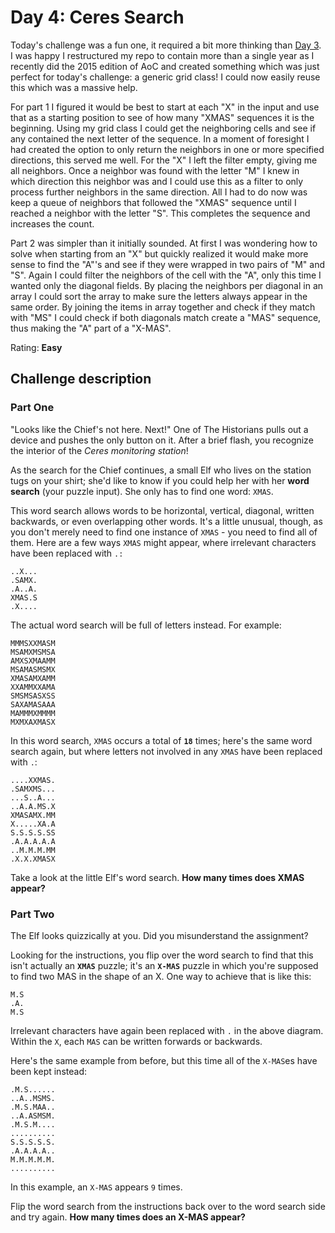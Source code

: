 # Day 4: Ceres Search

Today's challenge was a fun one, it required a bit more thinking than [Day 3](../03/). I was happy I restructured my repo to contain more than a single year as I recently did the 2015 edition of AoC and created something which was just perfect for today's challenge: a generic grid class! I could now easily reuse this which was a massive help.

For part 1 I figured it would be best to start at each "X" in the input and use that as a starting position to see of how many "XMAS" sequences it is the beginning. Using my grid class I could get the neighboring cells and see if any contained the next letter of the sequence. In a moment of foresight I had created the option to only return the neighbors in one or more specified directions, this served me well. For the "X" I left the filter empty, giving me all neighbors. Once a neighbor was found with the letter "M" I knew in which direction this neighbor was and I could use this as a filter to only process further neighbors in the same direction. All I had to do now was keep a queue of neighbors that followed the "XMAS" sequence until I reached a neighbor with the letter "S". This completes the sequence and increases the count.

Part 2 was simpler than it initially sounded. At first I was wondering how to solve when starting from an "X" but quickly realized it would make more sense to find the "A"'s and see if they were wrapped in two pairs of "M" and "S". Again I could filter the neighbors of the cell with the "A", only this time I wanted only the diagonal fields. By placing the neighbors per diagonal in an array I could sort the array to make sure the letters always appear in the same order. By joining the items in array together and check if they match with "MS" I could check if both diagonals match create a "MAS" sequence, thus making the "A" part of a "X-MAS".

Rating: **Easy**

## Challenge description

### Part One

"Looks like the Chief's not here. Next!" One of The Historians pulls out a device and pushes the only button on it. After a brief flash, you recognize the interior of the *Ceres monitoring station*!

As the search for the Chief continues, a small Elf who lives on the station tugs on your shirt; she'd like to know if you could help her with her **word search** (your puzzle input). She only has to find one word: `XMAS`.

This word search allows words to be horizontal, vertical, diagonal, written backwards, or even overlapping other words. It's a little unusual, though, as you don't merely need to find one instance of `XMAS` - you need to find all of them. Here are a few ways `XMAS` might appear, where irrelevant characters have been replaced with `.:`

```
..X...
.SAMX.
.A..A.
XMAS.S
.X....
```

The actual word search will be full of letters instead. For example:

```
MMMSXXMASM
MSAMXMSMSA
AMXSXMAAMM
MSAMASMSMX
XMASAMXAMM
XXAMMXXAMA
SMSMSASXSS
SAXAMASAAA
MAMMMXMMMM
MXMXAXMASX
```

In this word search, `XMAS` occurs a total of **`18`** times; here's the same word search again, but where letters not involved in any `XMAS` have been replaced with `.`:

```
....XXMAS.
.SAMXMS...
...S..A...
..A.A.MS.X
XMASAMX.MM
X.....XA.A
S.S.S.S.SS
.A.A.A.A.A
..M.M.M.MM
.X.X.XMASX
```

Take a look at the little Elf's word search. **How many times does XMAS appear?**

### Part Two

The Elf looks quizzically at you. Did you misunderstand the assignment?

Looking for the instructions, you flip over the word search to find that this isn't actually an **`XMAS`** puzzle; it's an **`X-MAS`** puzzle in which you're supposed to find two MAS in the shape of an X. One way to achieve that is like this:

```
M.S
.A.
M.S
```

Irrelevant characters have again been replaced with `.` in the above diagram. Within the `X`, each `MAS` can be written forwards or backwards.

Here's the same example from before, but this time all of the `X-MAS`es have been kept instead:

```
.M.S......
..A..MSMS.
.M.S.MAA..
..A.ASMSM.
.M.S.M....
..........
S.S.S.S.S.
.A.A.A.A..
M.M.M.M.M.
..........
```

In this example, an `X-MAS` appears `9` times.

Flip the word search from the instructions back over to the word search side and try again. **How many times does an X-MAS appear?**
